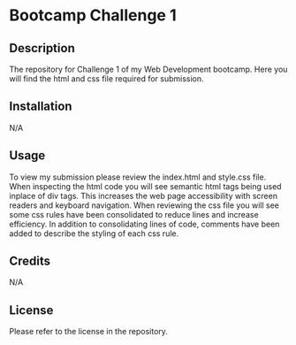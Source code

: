 # Bootcamp Challenge 1

## Description

The repository for Challenge 1 of my Web Development bootcamp. Here you will find the html and css file required for submission.

## Installation

N/A

## Usage

To view my submission please review the index.html and style.css file. When inspecting the html code you will see semantic html tags being used inplace of div tags. This increases the web page accessibility with screen readers and keyboard navigation. When reviewing the css file you will see some css rules have been consolidated to reduce lines and increase efficiency. In addition to consolidating lines of code, comments have been added to describe the styling of each css rule.

## Credits

N/A

## License

Please refer to the license in the repository. 
